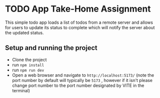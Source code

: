 # TODO App Take-Home Assignment

This simple todo app loads a list of todos from a remote server and allows for users to update its status to complete which will notify the server about the updated status.

## Setup and running the project
* Clone the project
* run ```npm install```
* run ```npm run dev```
* Open a web browser and navigate to ```http://localhost:5173/``` (note the port number by default will typically be ```5173``` , however if it isn't please change port number to the port number designated by VITE in the terminal)
